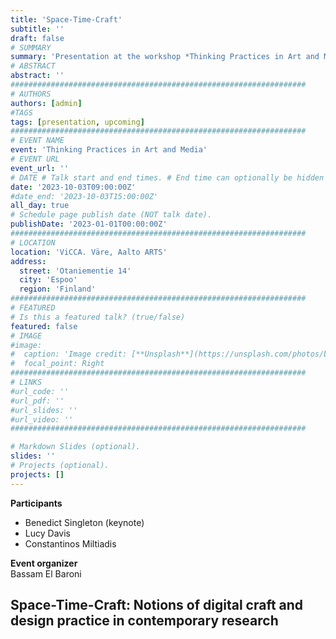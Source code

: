 ```yaml
---
title: 'Space-Time-Craft'
subtitle: ''
draft: false
# SUMMARY
summary: 'Presentation at the workshop *Thinking Practices in Art and Media*. Aalto ARTS 2023.'
# ABSTRACT 
abstract: ''
##################################################################
# AUTHORS 
authors: [admin]
#TAGS
tags: [presentation, upcoming]
##################################################################
# EVENT NAME 
event: 'Thinking Practices in Art and Media'
# EVENT URL 
event_url: ''
# DATE # Talk start and end times. # End time can optionally be hidden by prefixing the line with `#`.
date: '2023-10-03T09:00:00Z'
#date_end: '2023-10-03T15:00:00Z'
all_day: true
# Schedule page publish date (NOT talk date).
publishDate: '2023-01-01T00:00:00Z'
##################################################################
# LOCATION 
location: 'ViCCA. Väre, Aalto ARTS'
address:
  street: 'Otaniementie 14'
  city: 'Espoo'
  region: 'Finland'
##################################################################
# FEATURED
# Is this a featured talk? (true/false)
featured: false
# IMAGE 
#image:
#  caption: 'Image credit: [**Unsplash**](https://unsplash.com/photos/bzdhc5b3Bxs)'
#  focal_point: Right
##################################################################
# LINKS 
#url_code: ''
#url_pdf: ''
#url_slides: ''
#url_video: ''
##################################################################

# Markdown Slides (optional).
slides: ''
# Projects (optional).
projects: []
---
```


**Participants**  
- Benedict Singleton (keynote)  
- Lucy Davis   
- Constantinos Miltiadis  

**Event organizer**  
Bassam El Baroni



<!--
Upcoming event discussing notions of craft and practice in contemporary art making and research.
Held by the Department of Art and Media, Aalto ARTS. 
-->



<!--
20 minute presentation about how you think of your practice and research as a craft, a well contextualised short presentation that is not too dense and high speed otherwise their minds will explode and we don't want to clean up brain matter in the classroom. The presentation is part of the course Thinking Practices in Art and Media, the day you'll be presenting in will feature another short presentation by Lucy Davies and a Keynote by Benedict Singleton around craftiness as a main concern of art and design
-->

## Space-Time-Craft: Notions of digital craft and design practice in contemporary research 

<!--
## Abstract 
What is contemporary craft? 
Unlike traditional notions of craft -- performed by masters, and embodying knowledges cultivated over generations as well as situated knowledges of a place and its available materials -- the notion of craft in our times poses a challenge, even more so in the context of research. 

In my work I investigate movement in digital media, as in virtual reality and videogames. 
That entails practical experimentation with  

---
- What is contemporary craft?   
  As 'craft' we usually identify colloquial or vernacular practices which are performed by 'masters', and which embody knowledges cultivated over generations, the spirit of a place ('genius loci'), and the materials available in this context.  
- How could we discuss craft in the digital domain, and furthermore in the context of research? 
- What can we identify as digital craft?  
  
- Virtual navigable environments 
- Contemporary research traditions: disciplinarity and tradition


What is contemporary craft? 

As 'craft' we usually identify colloquial practices 

Digital space 

The talk will discuss ongoing research pertaining to digital navigable space: virtual environments that allow for movement. 

# Bio 
**Constantinos Miltiadis** is a transdisciplinary architect and researcher; occasionally also programmer, media artist, curator, teacher, and librarian. His work is concerned with aesthetic phenomena between technology and culture, and his primary research investigates the design and experience of spatiotemporal navigable environments _inconstructible_ in the physical world, specific to and experienceable through digital media. He holds a diploma of architecture engineering from NTU-Athens, and a postgraduate degree on architecture and information from the Chair for CAAD ETH Zurich, with additional studies in computer music at IEM KU Graz. Constantinos’ work has been presented in seminars and exhibitions, published in conferences, journals as well as by international press. He has developed and taught courses on creative programming and experimental VR videogame design in academic contexts as well as conferences and art festivals. Between 2015 and 2019 Constantinos was assistant professor at the Institute of Architecture and Media of TU Graz. Since 2019 he is a doctoral researcher at the Dept. of Design, and the Dept. of Architecture at the School of ARTS at Aalto University in Helsinki.

Personal website: [www⁄studioany.com](http://studioany.com/)

-->